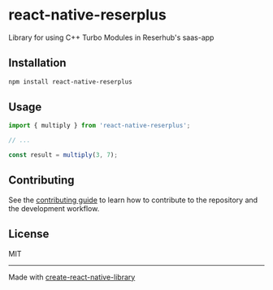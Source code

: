 # react-native-reserplus

Library for using C++ Turbo Modules in Reserhub's saas-app

## Installation

```sh
npm install react-native-reserplus
```

## Usage


```js
import { multiply } from 'react-native-reserplus';

// ...

const result = multiply(3, 7);
```


## Contributing

See the [contributing guide](CONTRIBUTING.md) to learn how to contribute to the repository and the development workflow.

## License

MIT

---

Made with [create-react-native-library](https://github.com/callstack/react-native-builder-bob)
